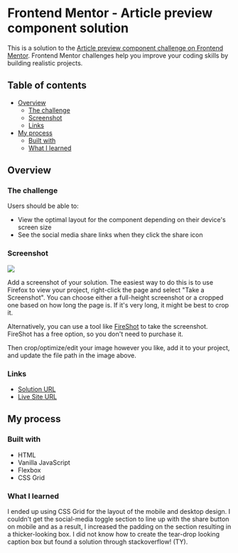 # Frontend Mentor - Article preview component solution

This is a solution to the [Article preview component challenge on Frontend Mentor](https://www.frontendmentor.io/challenges/article-preview-component-dYBN_pYFT). Frontend Mentor challenges help you improve your coding skills by building realistic projects. 

## Table of contents

- [Overview](#overview)
  - [The challenge](#the-challenge)
  - [Screenshot](#screenshot)
  - [Links](#links)
- [My process](#my-process)
  - [Built with](#built-with)
  - [What I learned](#what-i-learned)

## Overview

### The challenge

Users should be able to:

- View the optimal layout for the component depending on their device's screen size
- See the social media share links when they click the share icon

### Screenshot

![](./screenshot.png)

Add a screenshot of your solution. The easiest way to do this is to use Firefox to view your project, right-click the page and select "Take a Screenshot". You can choose either a full-height screenshot or a cropped one based on how long the page is. If it's very long, it might be best to crop it.

Alternatively, you can use a tool like [FireShot](https://getfireshot.com/) to take the screenshot. FireShot has a free option, so you don't need to purchase it. 

Then crop/optimize/edit your image however you like, add it to your project, and update the file path in the image above.

### Links

- [Solution URL](https://github.com/jma26/Article-Preview-FE-Mentor-7)
- [Live Site URL](https://jma26.github.io/Article-Preview-FE-Mentor-7/)

## My process

### Built with

- HTML
- Vanilla JavaScript
- Flexbox
- CSS Grid

### What I learned

I ended up using CSS Grid for the layout of the mobile and desktop design. I couldn't get the social-media toggle section to line up with the share button on mobile and as a result, I increased the padding on the section resulting in a thicker-looking box. I did not know how to create the tear-drop looking caption box but found a solution through stackoverflow! (TY).